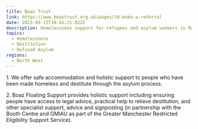 ```yaml
---
title: Boaz Trust
link: https://www.boaztrust.org.uk/pages/10-make-a-referral
date: 2023-09-15T10:41:21.022Z
description: Homelessness support for refugees and asylum seekers in Manchester
topics:
  - Homelessness
  - Destitution
  - Refused Asylum
regions:
  - North West
---
```

1﻿. We offer safe accommodation and holistic support to people who have been made homeless and destitute through the asylum process.

2﻿. Boaz Floating Support provides holistic support including ensuring people have access to legal advice, practical help to relieve destitution, and other specialist support, advice and signposting (in partnership with the Booth Centre and GMIAU as part of the Greater Manchester Restricted Eligibility Support Service).
